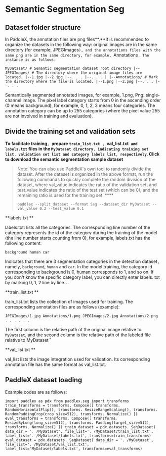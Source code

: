 # Semantic Segmentation Seg

## Dataset folder structure

In PaddleX, the annotation files are png files**.**It is recommended to organize the datasets in the following way: original images are in the same directory (for example, JPEGImages`), and the annotations files with the same png are in the same directory, for example, `Annotations`. The instance is as follows:`
```
MyDataset/ # Semantic segmentation dataset root directory |--JPEGImages/ # The directory where the original image files are located. |--1.jpg |--2.jpg |--. . . |--. . . | |--Annotations/ # Mark the directory where the file is located. |--1.png |--2.png |--. . . |--. . .
```
Semantically segmented annotated images, for example, 1.png, Png: single-channel image. The pixel label category starts from 0 in the ascending order (0 means background), for example, 0, 1, 2, 3 means four categories. The annotation category can be up to 255 categories (where the pixel value 255 are not involved in training and evaluation).

## Divide the training set and validation sets

**To facilitate training`, `prepare `train_list.txt , `val_list.txt` and labels.txt` files in the `MyDataset directory, indicating training set list, validation set list and category labels list, respectively.`Click to download the semantic segmentation sample dataset** [](https://bj.bcebos.com/paddlex/datasets/optic_disc_seg.tar.gz)

> Note: You can also use PaddleX's own tool to randomly divide the dataset. After the dataset is organized in the above format, run the following commands to quickly complete the random division of the dataset, where val_value indicates the ratio of the validation set, and test_value indicates the ratio of the test set (which can be 0), and the remaining ratio is used for the training set. ****
> ```
> paddlex --split_dataset --format Seg --dataset_dir MyDataset --val_value 0.2 --test_value 0.1
> ```

**labels.txt **

labels.txt: lists all the categories. The corresponding line number of the category represents the id of the category during the training of the model (the line number starts counting from 0), for example, labels.txt has the following content:
```
background human car
```
Indicates that there are 3 segmentation categories in the detection dataset`,` namely, `background`, `human` and `car`. In the model training, the category id corresponding to background is 0, human corresponds to 1, and so on. If you don't know the specific category label, you can directly enter labels. txt by marking 0, 1, 2 line by line.`.`. 

**train_list.txt **

train_list.txt lists the collection of images used for training. The corresponding annotation files are as follows (example):
```
JPEGImages/1.jpg Annotations/1.png JPEGImages/2.jpg Annotations/2.png . . . . . .
```
The first column is the relative path of the original image relative to `MyDataset`, and the second column is the relative path of the labeled file relative to MyDataset``

**val_list.txt **

val_list lists the image integration used for validation. Its corresponding annotation file has the same format as val_list.txt.

## PaddleX dataset loading

Example codes are as follows:
```
import paddlex as pdx from paddlex.seg import transforms train_transforms = transforms. Compose([ transforms. RandomHorizontalFlip(), transforms. ResizeRangeScaling(), transforms. RandomPaddingCrop(crop_size=512), transforms. Normalize() ]) eval_transforms = transforms. Compose([ transforms. ResizeByLong(long_size=512), transforms. Padding(target_size=512), transforms. Normalize() ]) train_dataset = pdx.datasets. SegDataset( data_dir = '. /MyDataset', file_list='. /MyDataset/train_list.txt', label_list='. /MyDataset/labels.txt', transforms=train_transforms) eval_dataset = pdx.datasets. SegDataset( data_dir = '. /MyDataset', file_list='. /MyDataset/val_list.txt', label_list='MyDataset/labels.txt', transforms=eval_transforms)
```
